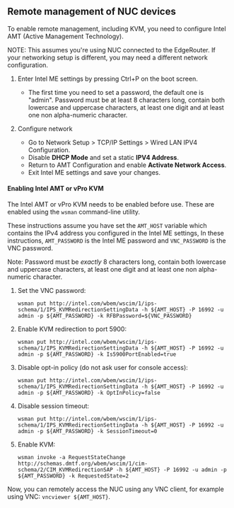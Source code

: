 ## Remote management of NUC devices

To enable remote management, including KVM, you need to configure Intel AMT (Active Management Technology).


NOTE: This assumes you're using NUC connected to the EdgeRouter. If
your networking setup is different, you may need a different network
configuration.

1. Enter Intel ME settings by pressing Ctrl+P on the boot screen.
    + The first time you need to set a password, the default one is "admin". Password must be at
     least 8 characters long, contain both lowercase and uppercase characters, at least one
     digit and at least one non alpha-numeric character.

1. Configure network
    + Go to Network Setup > TCP/IP Settings > Wired LAN IPV4 Configuration.
    + Disable __DHCP Mode__ and set a static __IPV4 Address__.
    + Return to AMT Configuration and enable __Activate Network Access__.
    + Exit Intel ME settings and save your changes.

#### Enabling Intel AMT or vPro KVM

The Intel AMT or vPro KVM needs to be enabled before use. These are enabled
using the `wsman` command-line utility.

These instructions assume you have set the `AMT_HOST` variable which
contains the IPv4 address you configured in the Intel ME settings,
In these instructions, `AMT_PASSWORD` is the Intel ME password and `VNC_PASSWORD`
is the VNC password.

Note: Password must be _exactly_ 8 characters long, contain both lowercase and
uppercase characters, at least one digit and at least one non alpha-numeric
character.

1. Set the VNC password:

   ```
   wsman put http://intel.com/wbem/wscim/1/ips-schema/1/IPS_KVMRedirectionSettingData -h ${AMT_HOST} -P 16992 -u admin -p ${AMT_PASSWORD} -k RFBPassword=${VNC_PASSWORD}
   ```

2. Enable KVM redirection to port 5900:

   ```
   wsman put http://intel.com/wbem/wscim/1/ips-schema/1/IPS_KVMRedirectionSettingData -h ${AMT_HOST} -P 16992 -u admin -p ${AMT_PASSWORD} -k Is5900PortEnabled=true
   ```

3. Disable opt-in policy (do not ask user for console access):

   ```
   wsman put http://intel.com/wbem/wscim/1/ips-schema/1/IPS_KVMRedirectionSettingData -h ${AMT_HOST} -P 16992 -u admin -p ${AMT_PASSWORD} -k OptInPolicy=false
   ```

4. Disable session timeout:

   ```
   wsman put http://intel.com/wbem/wscim/1/ips-schema/1/IPS_KVMRedirectionSettingData -h ${AMT_HOST} -P 16992 -u admin -p ${AMT_PASSWORD} -k SessionTimeout=0
   ```

5. Enable KVM:

   ```
   wsman invoke -a RequestStateChange http://schemas.dmtf.org/wbem/wscim/1/cim-schema/2/CIM_KVMRedirectionSAP -h ${AMT_HOST} -P 16992 -u admin -p ${AMT_PASSWORD} -k RequestedState=2
   ```

Now, you can remotely access the NUC using any VNC client, for example using VNC: `vncviewer ${AMT_HOST}`.
